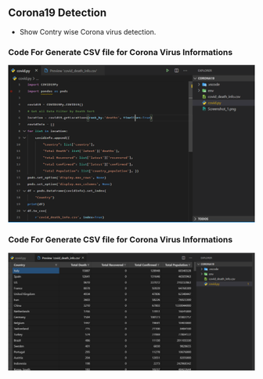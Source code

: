 ## Corona19 Detection

* Show Contry wise Corona virus detection.


### Code For Generate CSV file for Corona Virus Informations
![Code](/Code.png)




### Code For Generate CSV file for Corona Virus Informations
![OUTPUT](/Output.png)